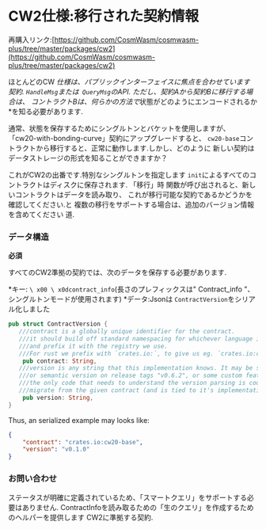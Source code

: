 # CW2仕様:移行された契約情報

再購入リンク:[https://github.com/CosmWasm/cosmwasm-plus/tree/master/packages/cw2](https://github.com/CosmWasm/cosmwasm-plus/tree/master/packages/cw2)

ほとんどのCW *仕様は、*パブリックインターフェイス*に焦点を合わせています
契約. `HandleMsg`または` QueryMsg`のAPI.
ただし、契約Aから契約Bに移行する場合は、
コントラクトBは、何らかの方法で*状態がどのようにエンコードされるか*を知る必要があります.

通常、状態を保存するためにシングルトンとバケットを使用しますが、
「cw20-with-bonding-curve」契約にアップグレードすると、
`cw20-base`コントラクトから移行すると、正常に動作します.しかし、どのように
新しい契約はデータストレージの形式を知ることができますか？

これがCW2の出番です.特別なシングルトンを指定します
`init`によるすべてのコントラクトはディスクに保存されます. 「移行」時
関数が呼び出されると、新しいコントラクトはデータを読み取り、
これが移行可能な契約であるかどうかを確認してください.と
複数の移行をサポートする場合は、追加のバージョン情報を含めてください
道.

### データ構造

**必須**

すべてのCW2準拠の契約では、次のデータを保存する必要があります.

*キー: `\ x00 \ x0dcontract_info`(長さのプレフィックスは" Contract_info "、シングルトンモードが使用されます)
*データ:Jsonは `ContractVersion`をシリアル化しました

```rust
pub struct ContractVersion {
   ///contract is a globally unique identifier for the contract.
   ///it should build off standard namespacing for whichever language it is in,
   ///and prefix it with the registry we use.
   ///For rust we prefix with `crates.io:`, to give us eg. `crates.io:cw20-base`
    pub contract: String,
   ///version is any string that this implementation knows. It may be simple counter "1", "2".
   ///or semantic version on release tags "v0.6.2", or some custom feature flag list.
   ///the only code that needs to understand the version parsing is code that knows how to
   ///migrate from the given contract (and is tied to it's implementation somehow)
    pub version: String,
}
```

Thus, an serialized example may looks like:

```json
{
    "contract": "crates.io:cw20-base",
    "version": "v0.1.0"
}
```

### お問い合わせ

ステータスが明確に定義されているため、「スマートクエリ」をサポートする必要はありません.
ContractInfoを読み取るための「生のクエリ」を作成するためのヘルパーを提供します
CW2に準拠する契約.
